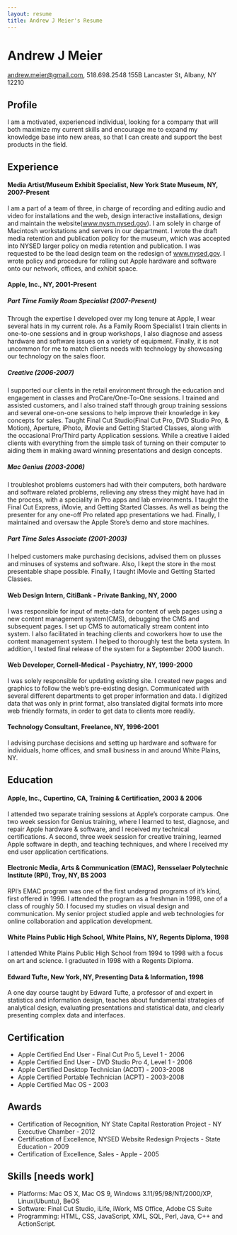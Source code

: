```yaml
---
layout: resume
title: Andrew J Meier's Resume
---
```


# Andrew J Meier
andrew.meier@gmail.com, 518.698.2548
155B Lancaster St, Albany, NY 12210

## Profile
I am a motivated, experienced individual, looking for a company that will both maximize my current skills and encourage me to expand my knowledge base into new areas, so that I can create and support the best products in the field.

## Experience

#### Media Artist/Museum Exhibit Specialist, New York State Museum, NY, 2007-Present
I am a part of a team of three, in charge of recording and editing audio and video for installations and the web, design interactive installations, design and maintain the website(www.nysm.nysed.gov). I am solely in charge of Macintosh workstations and servers in our department. I wrote the draft media retention and publication policy for the museum, which was accepted into NYSED larger policy on media retention and publication. I was requested to be the lead design team on the redesign of www.nysed.gov. I wrote policy and procedure for rolling out Apple hardware and software onto our network, offices, and exhibit space.

#### Apple, Inc., NY, 2001-Present
##### Part Time Family Room Specialist (2007-Present)
Through the expertise I developed over my long tenure at Apple, I wear several hats in my current role. As a Family Room Specialist I train clients in one-to-one sessions and in group workshops, I also diagnose and assess hardware and software issues on a variety of equipment. Finally, it is not uncommon for me to match clients needs with technology by showcasing our technology on the sales floor.

##### Creative (2006-2007)
I supported our clients in the retail environment through the education and engagement in classes and ProCare/One-To-One sessions. I trained and assisted customers, and I also trained staff through group training sessions and several one-on-one sessions to help improve their knowledge in key concepts for sales. Taught Final Cut Studio(Final Cut Pro, DVD Studio Pro, & Motion), Aperture, iPhoto, iMovie and Getting Started Classes, along with the occasional Pro/Third party Application sessions.  While a creative I aided clients with everything from the simple task of turning on their computer to aiding them in making award winning presentations and design concepts.

##### Mac Genius (2003-2006)
I troubleshot problems customers had with their computers, both hardware and software related problems, relieving any stress they might have had in the process, with a speciality in Pro apps and lab environments. I taught the Final Cut Express, iMovie, and Getting Started Classes. As well as being the presenter for any one-off Pro related app presentations we had.  Finally, I maintained and oversaw the Apple Store’s demo and store machines.

##### Part Time Sales Associate (2001-2003)
I helped customers make purchasing decisions, advised them on plusses and minuses of systems and software. Also, I kept the store in the most presentable shape possible. Finally, I taught iMovie and Getting Started Classes.

#### Web Design Intern, CitiBank - Private Banking, NY, 2000
I was responsible for input of meta-data for content of web pages using a new content management system(CMS), debugging the CMS and subsequent pages. I set up CMS to automatically stream content into system. I also facilitated in teaching clients and coworkers how to use the content management system. I helped to thoroughly test the beta system. In addition, I tested final release of the system for a September 2000 launch.

#### Web Developer, Cornell-Medical - Psychiatry, NY, 1999-2000
I was solely responsible for updating existing site. I created new pages and graphics to follow the web’s pre-existing design. Communicated with several different departments to get proper information and data. I digitized data that was only in print format, also translated digital formats into more web friendly formats, in order to get data to clients more readily.

#### Technology Consultant, Freelance, NY, 1996-2001
I advising purchase decisions and setting up hardware and software for individuals, home offices, and small business in and around White Plains, NY.

## Education

#### Apple, Inc., Cupertino, CA, Training & Certification, 2003 & 2006
I attended two separate training sessions at Apple’s corporate campus. One two week session for Genius training, where I learned to test, diagnose, and repair Apple hardware & software, and I received my technical certifications. A second, three week session for creative training, learned Apple software in depth, and teaching techniques, and where I received my end user  application certifications.

#### Electronic Media, Arts & Communication (EMAC), Rensselaer Polytechnic Institute (RPI), Troy, NY, BS 2003
RPI’s EMAC program was one of the first undergrad programs of it’s kind, first offered in 1996. I attended the program as a freshman in 1998, one of a class of roughly 50. I focused my studies on visual design and communication. My senior project studied apple and web technologies for online collaboration and application development.

#### White Plains Public High School, White Plains, NY, Regents Diploma, 1998
I attended White Plains Public High School from 1994 to 1998 with a focus on art and science. I graduated in 1998 with a Regents Diploma.

#### Edward Tufte, New York, NY, Presenting Data & Information, 1998
A one day course taught by Edward Tufte, a professor of and expert in statistics and information design, teaches about fundamental strategies of analytical design, evaluating presentations and statistical data, and clearly presenting complex data and interfaces.

## Certification
* Apple Certified End User - Final Cut Pro 5, Level 1 - 2006
* Apple Certified End User - DVD Studio Pro 4, Level 1 - 2006
* Apple Certified Desktop Technician (ACDT) - 2003-2008
* Apple Certified Portable Technician (ACPT) - 2003-2008
* Apple Certified Mac OS - 2003

## Awards
* Certification of Recognition, NY State Capital Restoration Project - NY Executive Chamber - 2012
* Certification of Excellence, NYSED Website Redesign Projects - State Education - 2009
* Certification of Excellence, Sales - Apple - 2005

## Skills [needs work]
* Platforms: Mac OS X, Mac OS 9, Windows 3.11/95/98/NT/2000/XP, Linux(Ubuntu), BeOS
* Software: Final Cut Studio, iLife, iWork, MS Office, Adobe CS Suite
* Programming:  HTML, CSS, JavaScript, XML, SQL, Perl, Java, C++ and ActionScript.